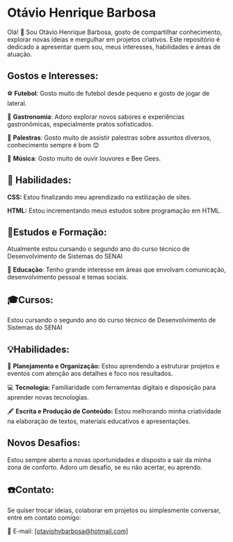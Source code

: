 # Otávio Henrique Barbosa
Olá! 👋 Sou Otávio Henrique Barbosa, gosto de compartilhar conhecimento, explorar novas ideias e mergulhar em projetos criativos. Este repositório é dedicado a apresentar quem sou, meus interesses, habilidades e áreas de atuação.

## Gostos e Interesses:
⚽ **Futebol**: Gosto muito de futebol desde pequeno e gosto de jogar de lateral.

🍴 **Gastronomia**: Adoro explorar novos sabores e experiências gastronômicas, especialmente pratos sofisticados.

🎤 **Palestras**: Gosto muito de assistir palestras sobre assuntos diversos, conhecimento sempre é bom 😊

🎵 **Música**: Gosto muito de ouvir louvores e Bee Gees.

## 🧠 Habilidades:
**CSS:** Estou finalizando meu aprendizado na estilização de sites.

**HTML:** Estou incrementando meus estudos sobre programação em HTML.

## 📘Estudos e Formação:
Atualmente estou cursando o segundo ano do curso técnico de Desenvolvimento de Sistemas do SENAI

📖 **Educação**: Tenho grande interesse em áreas que envolvam comunicação, desenvolvimento pessoal e temas sociais.

## 🎓Cursos:
Estou cursando o segundo ano do curso técnico de Desenvolvimento de Sistemas do SENAI

## 💡Habilidades:

🎯 **Planejamento e Organização:**
Estou aprendendo a estruturar projetos e eventos com atenção aos detalhes e foco nos resultados.

💻 **Tecnologia:**
Familiaridade com ferramentas digitais e disposição para aprender novas tecnologias.

🖋️ **Escrita e Produção de Conteúdo:**
Estou melhorando minha criatividade na elaboração de textos, materiais educativos e apresentações.

## Novos Desafios: 
Estou sempre aberto a novas oportunidades e disposto a sair da minha zona de conforto. Adoro um desafio, se eu não acertar, eu aprendo.

## ☎️Contato:
Se quiser trocar ideias, colaborar em projetos ou simplesmente conversar, entre em contato comigo:

📧 E-mail: [otaviohvbarbosa@hotmail.com]

